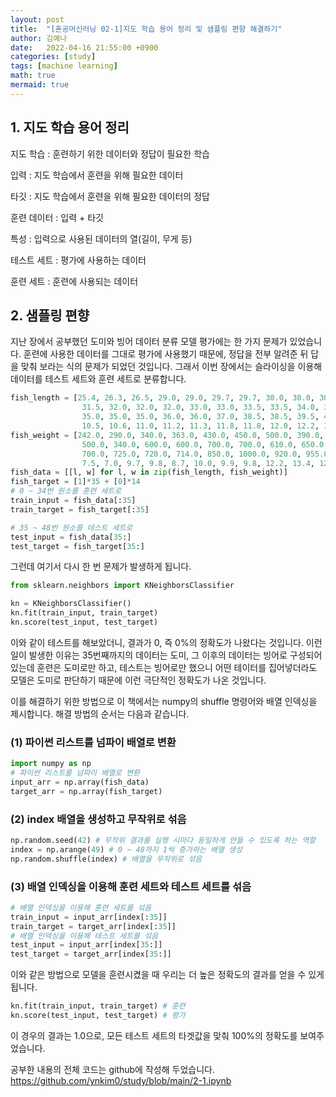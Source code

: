 ```yaml
---
layout: post
title:  "[혼공머신러닝 02-1]지도 학습 용어 정리 및 샘플링 편향 해결하기"
author: 김예나
date:   2022-04-16 21:55:00 +0900
categories: [study]
tags: [machine learning]
math: true
mermaid: true
---
```

  

## 1\. 지도 학습 용어 정리


지도 학습 : 훈련하기 위한 데이터와 정답이 필요한 학습

입력 : 지도 학습에서 훈련을 위해 필요한 데이터

타깃 : 지도 학습에서 훈련을 위해 필요한 데이터의 정답

훈련 데이터 : 입력 + 타깃

특성 : 입력으로 사용된 데이터의 열(길이, 무게 등)

테스트 세트 : 평가에 사용하는 데이터

훈련 세트 : 훈련에 사용되는 데이터


## 2\. 샘플링 편향


지난 장에서 공부했던 도미와 빙어 데이터 분류 모델 평가에는 한 가지 문제가 있었습니다. 훈련에 사용한 데이터를 그대로 평가에 사용했기 때문에, 정답을 전부 알려준 뒤 답을 맞춰 보라는 식의 문제가 되었던 것입니다. 그래서 이번 장에서는 슬라이싱을 이용해 데이터를 테스트 세트와 훈련 세트로 분류합니다.


``` python
fish_length = [25.4, 26.3, 26.5, 29.0, 29.0, 29.7, 29.7, 30.0, 30.0, 30.7, 31.0, 31.0, 
                31.5, 32.0, 32.0, 32.0, 33.0, 33.0, 33.5, 33.5, 34.0, 34.0, 34.5, 35.0, 
                35.0, 35.0, 35.0, 36.0, 36.0, 37.0, 38.5, 38.5, 39.5, 41.0, 41.0, 9.8, 
                10.5, 10.6, 11.0, 11.2, 11.3, 11.8, 11.8, 12.0, 12.2, 12.4, 13.0, 14.3, 15.0]
fish_weight = [242.0, 290.0, 340.0, 363.0, 430.0, 450.0, 500.0, 390.0, 450.0, 500.0, 475.0, 500.0, 
                500.0, 340.0, 600.0, 600.0, 700.0, 700.0, 610.0, 650.0, 575.0, 685.0, 620.0, 680.0, 
                700.0, 725.0, 720.0, 714.0, 850.0, 1000.0, 920.0, 955.0, 925.0, 975.0, 950.0, 6.7, 
                7.5, 7.0, 9.7, 9.8, 8.7, 10.0, 9.9, 9.8, 12.2, 13.4, 12.2, 19.7, 19.9]
fish_data = [[l, w] for l, w in zip(fish_length, fish_weight)]
fish_target = [1]*35 + [0]*14
# 0 ~ 34번 원소를 훈련 세트로
train_input = fish_data[:35]
train_target = fish_target[:35]

# 35 ~ 48번 원소를 테스트 세트로
test_input = fish_data[35:]
test_target = fish_target[35:]
```


그런데 여기서 다시 한 번 문제가 발생하게 됩니다.


``` python
from sklearn.neighbors import KNeighborsClassifier

kn = KNeighborsClassifier()
kn.fit(train_input, train_target)
kn.score(test_input, test_target)
```


이와 같이 테스트를 해보았더니, 결과가 0, 즉 0%의 정확도가 나왔다는 것입니다. 이런 일이 발생한 이유는 35번째까지의 데이터는 도미, 그 이후의 데이터는 빙어로 구성되어 있는데 훈련은 도미로만 하고, 테스트는 빙어로만 했으니 어떤 테이터를 집어넣더라도 모델은 도미로 판단하기 때문에 이런 극단적인 정확도가 나온 것입니다.

이를 해결하기 위한 방법으로 이 책에서는 numpy의 shuffle 명령어와 배열 인덱싱을 제시합니다. 해결 방법의 순서는 다음과 같습니다.


### (1) 파이썬 리스트를 넘파이 배열로 변환


``` python
import numpy as np
# 파이썬 리스트를 넘파이 배열로 변환
input_arr = np.array(fish_data)
target_arr = np.array(fish_target)
```


### (2) index 배열을 생성하고 무작위로 섞음


``` python
np.random.seed(42) # 무작위 결과를 실행 시마다 동일하게 만들 수 있도록 하는 역할
index = np.arange(49) # 0 ~ 48까지 1씩 증가하는 배열 생성
np.random.shuffle(index) # 배열을 무작위로 섞음
```


### (3) 배열 인덱싱을 이용해 훈련 세트와 테스트 세트를 섞음


``` python
# 배열 인덱싱을 이용해 훈련 세트를 섞음
train_input = input_arr[index[:35]]
train_target = target_arr[index[:35]]
# 배열 인덱싱을 이용해 테스트 세트를 섞음
test_input = input_arr[index[35:]]
test_target = target_arr[index[35:]]
```


이와 같은 방법으로 모델을 훈련시켰을 때 우리는 더 높은 정확도의 결과를 얻을 수 있게 됩니다.


``` python
kn.fit(train_input, train_target) # 훈련
kn.score(test_input, test_target) # 평가
```

이 경우의 결과는 1.0으로, 모든 테스트 세트의 타겟값을 맞춰 100%의 정확도를 보여주었습니다.


공부한 내용의 전체 코드는 github에 작성해 두었습니다.
<https://github.com/ynkim0/study/blob/main/2-1.ipynb>